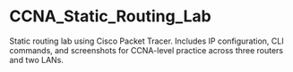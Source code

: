 # CCNA_Static_Routing_Lab
Static routing lab using Cisco Packet Tracer. Includes IP configuration, CLI commands, and screenshots for CCNA-level practice across three routers and two LANs.
